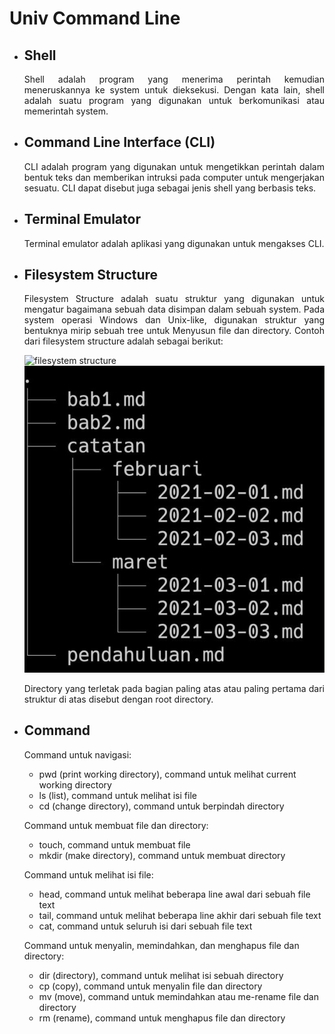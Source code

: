 # Univ Command Line

- ## Shell
  <div align = "justify">Shell adalah program yang menerima perintah kemudian meneruskannya ke system untuk dieksekusi. Dengan kata lain, shell adalah suatu program yang digunakan untuk berkomunikasi atau memerintah system.
- ## Command Line Interface (CLI)
  <div align = "justify">CLI adalah program yang digunakan untuk mengetikkan perintah dalam bentuk teks dan memberikan intruksi pada computer untuk mengerjakan sesuatu. CLI dapat disebut juga sebagai jenis shell yang berbasis teks.
- ## Terminal Emulator
  <div align = "justify">Terminal emulator adalah aplikasi yang digunakan untuk mengakses CLI. 
- ## Filesystem Structure
  <div align = "justify">Filesystem Structure adalah suatu struktur yang digunakan untuk mengatur bagaimana sebuah data disimpan dalam sebuah system. Pada system operasi Windows dan Unix-like, digunakan struktur yang bentuknya mirip sebuah tree untuk Menyusun file dan directory. Contoh dari filesystem structure adalah sebagai berikut:
  
    ![filesystem structure](https://user-images.githubusercontent.com/114342288/192628039-bba409d3-9892-4fc2-9763-ece0f79276d9.jpg)
    ![filesystem structure](https://github.com/fiir09/Writing-and-Presentation-Test/blob/main/Module%2001%20-%20Unix%20Command%20Line/filesystem%20structure.jpg)
    
  <div align = "justify">Directory yang terletak pada bagian paling atas atau paling pertama dari struktur di atas disebut dengan root directory.
    
- ## Command
  Command untuk navigasi:
    - pwd (print working directory), command untuk melihat current working directory
    - ls (list), command untuk melihat isi file
    - cd (change directory), command untuk berpindah directory
    
  Command untuk membuat file dan directory:
    - touch, command untuk membuat file
    - mkdir (make directory), command untuk membuat directory
    
  Command untuk melihat isi file:
    - head, command untuk melihat beberapa line awal dari sebuah file text
    - tail, command untuk melihat beberapa line akhir dari sebuah file text
    - cat, command untuk seluruh isi dari sebuah file text
    
    Command untuk menyalin, memindahkan, dan menghapus file dan directory:
    - dir (directory), command untuk melihat isi sebuah directory 
    - cp (copy), command untuk menyalin file dan directory
    - mv (move), command untuk memindahkan atau me-rename file dan directory
    - rm (rename), command untuk menghapus file dan directory
    
   
